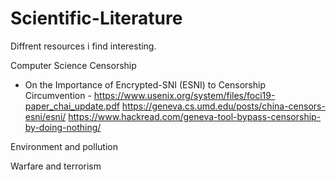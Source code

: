 # Scientific-Literature
Diffrent resources i find interesting.

Computer Science
Censorship
- On the Importance of Encrypted-SNI (ESNI) to Censorship Circumvention - https://www.usenix.org/system/files/foci19-paper_chai_update.pdf
https://geneva.cs.umd.edu/posts/china-censors-esni/esni/
https://www.hackread.com/geneva-tool-bypass-censorship-by-doing-nothing/

Environment and pollution

Warfare and terrorism
